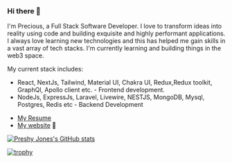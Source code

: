 ### Hi there 👋

I'm Precious, a Full Stack Software Developer. I love to transform ideas into reality using code and building exquisite and highly
performant applications. I always love learning new technologies and this has helped me gain skills in a vast array of tech stacks. I'm currently learning and building things in the web3 space.

My current stack includes:
- React, NextJs, Tailwind, Material UI, Chakra UI, Redux,Redux toolkit, GraphQl, Apollo client etc. - Frontend development.
- NodeJs, ExpressJs, Laravel, Livewire, NESTJS, MongoDB, Mysql, Postgres, Redis etc - Backend Development
<!-- - Jest and Mocha - Unit and Integrations Testing. -->
<!-- Solidity, Ethersjs, Web3Js, Hardhat etc. - Web3 Development -->

- [My Resume](https://docs.google.com/document/d/1kzJ0crZBq4kBQ-KHL86XdDKdad_s7NQa/edit)
- [My website](https://adedibuprecious.vercel.app/) 👨‍

[![Preshy Jones's GitHub stats](https://github-readme-stats.vercel.app/api?username=Preshy-Jones&show_icons=true&theme=cobalt)](https://github.com/Preshy-Jones/github-readme-stats)


[![trophy](https://github-profile-trophy.vercel.app/?username=ryo-ma)](https://github.com/ryo-ma/github-profile-trophy)

<!--Jones/Preshy-Jones** is a ✨ _special_ ✨ repository because its `README.md` (this file) appears on your GitHub profile.

Here are some ideas to get you started:

- 🔭 I’m currently working on ...
- 🌱 I’m currently learning ...
- 👯 I’m looking to collaborate on ...
- 🤔 I’m looking for help with ...
- 💬 Ask me about ...
- 📫 How to reach me: ...
- 😄 Pronouns: ...
- ⚡ Fun fact: ...
-->
